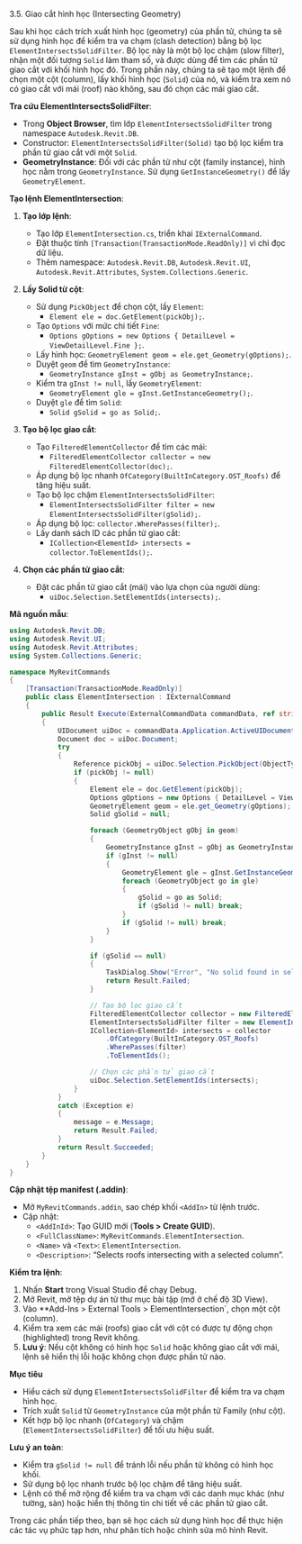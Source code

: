 3.5. Giao cắt hình học (Intersecting Geometry)  

Sau khi học cách trích xuất hình học (geometry) của phần tử, chúng ta sẽ sử dụng hình học để kiểm tra va chạm (clash detection) bằng bộ lọc `ElementIntersectsSolidFilter`. Bộ lọc này là một bộ lọc chậm (slow filter), nhận một đối tượng `Solid` làm tham số, và được dùng để tìm các phần tử giao cắt với khối hình học đó. Trong phần này, chúng ta sẽ tạo một lệnh để chọn một cột (column), lấy khối hình học (`Solid`) của nó, và kiểm tra xem nó có giao cắt với mái (roof) nào không, sau đó chọn các mái giao cắt.

**Tra cứu ElementIntersectsSolidFilter**:  
- Trong **Object Browser**, tìm lớp `ElementIntersectsSolidFilter` trong namespace `Autodesk.Revit.DB`.  
- Constructor: `ElementIntersectsSolidFilter(Solid)` tạo bộ lọc kiểm tra phần tử giao cắt với một `Solid`.  
- **GeometryInstance**: Đối với các phần tử như cột (family instance), hình học nằm trong `GeometryInstance`. Sử dụng `GetInstanceGeometry()` để lấy `GeometryElement`.  

**Tạo lệnh ElementIntersection**:  
1. **Tạo lớp lệnh**:  
   - Tạo lớp `ElementIntersection.cs`, triển khai `IExternalCommand`.  
   - Đặt thuộc tính `[Transaction(TransactionMode.ReadOnly)]` vì chỉ đọc dữ liệu.  
   - Thêm namespace: `Autodesk.Revit.DB`, `Autodesk.Revit.UI`, `Autodesk.Revit.Attributes`, `System.Collections.Generic`.  

2. **Lấy Solid từ cột**:  
   - Sử dụng `PickObject` để chọn cột, lấy `Element`:  
     - `Element ele = doc.GetElement(pickObj);`.  
   - Tạo `Options` với mức chi tiết `Fine`:  
     - `Options gOptions = new Options { DetailLevel = ViewDetailLevel.Fine };`.  
   - Lấy hình học: `GeometryElement geom = ele.get_Geometry(gOptions);`.  
   - Duyệt `geom` để tìm `GeometryInstance`:  
     - `GeometryInstance gInst = gObj as GeometryInstance;`.  
   - Kiểm tra `gInst != null`, lấy `GeometryElement`:  
     - `GeometryElement gle = gInst.GetInstanceGeometry();`.  
   - Duyệt `gle` để tìm `Solid`:  
     - `Solid gSolid = go as Solid;`.  

3. **Tạo bộ lọc giao cắt**:  
   - Tạo `FilteredElementCollector` để tìm các mái:  
     - `FilteredElementCollector collector = new FilteredElementCollector(doc);`.  
   - Áp dụng bộ lọc nhanh `OfCategory(BuiltInCategory.OST_Roofs)` để tăng hiệu suất.  
   - Tạo bộ lọc chậm `ElementIntersectsSolidFilter`:  
     - `ElementIntersectsSolidFilter filter = new ElementIntersectsSolidFilter(gSolid);`.  
   - Áp dụng bộ lọc: `collector.WherePasses(filter);`.  
   - Lấy danh sách ID các phần tử giao cắt:  
     - `ICollection<ElementId> intersects = collector.ToElementIds();`.  

4. **Chọn các phần tử giao cắt**:  
   - Đặt các phần tử giao cắt (mái) vào lựa chọn của người dùng:  
     - `uiDoc.Selection.SetElementIds(intersects);`.  

**Mã nguồn mẫu**:  
```csharp
using Autodesk.Revit.DB;
using Autodesk.Revit.UI;
using Autodesk.Revit.Attributes;
using System.Collections.Generic;

namespace MyRevitCommands
{
    [Transaction(TransactionMode.ReadOnly)]
    public class ElementIntersection : IExternalCommand
    {
        public Result Execute(ExternalCommandData commandData, ref string message, ElementSet elements)
        {
            UIDocument uiDoc = commandData.Application.ActiveUIDocument;
            Document doc = uiDoc.Document;
            try
            {
                Reference pickObj = uiDoc.Selection.PickObject(ObjectType.Element);
                if (pickObj != null)
                {
                    Element ele = doc.GetElement(pickObj);
                    Options gOptions = new Options { DetailLevel = ViewDetailLevel.Fine };
                    GeometryElement geom = ele.get_Geometry(gOptions);
                    Solid gSolid = null;

                    foreach (GeometryObject gObj in geom)
                    {
                        GeometryInstance gInst = gObj as GeometryInstance;
                        if (gInst != null)
                        {
                            GeometryElement gle = gInst.GetInstanceGeometry();
                            foreach (GeometryObject go in gle)
                            {
                                gSolid = go as Solid;
                                if (gSolid != null) break;
                            }
                            if (gSolid != null) break;
                        }
                    }

                    if (gSolid == null)
                    {
                        TaskDialog.Show("Error", "No solid found in selected element.");
                        return Result.Failed;
                    }

                    // Tạo bộ lọc giao cắt
                    FilteredElementCollector collector = new FilteredElementCollector(doc);
                    ElementIntersectsSolidFilter filter = new ElementIntersectsSolidFilter(gSolid);
                    ICollection<ElementId> intersects = collector
                        .OfCategory(BuiltInCategory.OST_Roofs)
                        .WherePasses(filter)
                        .ToElementIds();

                    // Chọn các phần tử giao cắt
                    uiDoc.Selection.SetElementIds(intersects);
                }
            }
            catch (Exception e)
            {
                message = e.Message;
                return Result.Failed;
            }
            return Result.Succeeded;
        }
    }
}
```

**Cập nhật tệp manifest (.addin)**:  
- Mở `MyRevitCommands.addin`, sao chép khối `<AddIn>` từ lệnh trước.  
- Cập nhật:  
  - `<AddInId>`: Tạo GUID mới (**Tools > Create GUID**).  
  - `<FullClassName>`: `MyRevitCommands.ElementIntersection`.  
  - `<Name>` và `<Text>`: `ElementIntersection`.  
  - `<Description>`: “Selects roofs intersecting with a selected column”.  

**Kiểm tra lệnh**:  
1. Nhấn **Start** trong Visual Studio để chạy Debug.  
2. Mở Revit, mở tệp dự án từ thư mục bài tập (mở ở chế độ 3D View).  
3. Vào **Add-Ins > External Tools > ElementIntersection`, chọn một cột (column).  
4. Kiểm tra xem các mái (roofs) giao cắt với cột có được tự động chọn (highlighted) trong Revit không.  
5. **Lưu ý**: Nếu cột không có hình học `Solid` hoặc không giao cắt với mái, lệnh sẽ hiển thị lỗi hoặc không chọn được phần tử nào.

**Mục tiêu**  
- Hiểu cách sử dụng `ElementIntersectsSolidFilter` để kiểm tra va chạm hình học.  
- Trích xuất `Solid` từ `GeometryInstance` của một phần tử Family (như cột).  
- Kết hợp bộ lọc nhanh (`OfCategory`) và chậm (`ElementIntersectsSolidFilter`) để tối ưu hiệu suất.  

**Lưu ý an toàn**:  
- Kiểm tra `gSolid != null` để tránh lỗi nếu phần tử không có hình học khối.  
- Sử dụng bộ lọc nhanh trước bộ lọc chậm để tăng hiệu suất.  
- Lệnh có thể mở rộng để kiểm tra va chạm với các danh mục khác (như tường, sàn) hoặc hiển thị thông tin chi tiết về các phần tử giao cắt.  

Trong các phần tiếp theo, bạn sẽ học cách sử dụng hình học để thực hiện các tác vụ phức tạp hơn, như phân tích hoặc chỉnh sửa mô hình Revit.